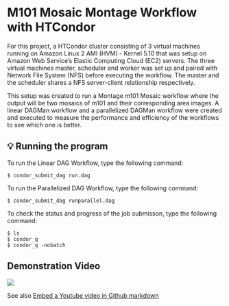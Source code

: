 # M101 Mosaic Montage Workflow with HTCondor
For this project, a HTCondor cluster consisting of 3 virtual machines running on  Amazon Linux 2 AMI (HVM) - Kernel 5.10 that was setup on Amazon Web Service’s Elastic  Computing Cloud (EC2) servers. The three virtual machines master, scheduler and worker was set up and paired with Network File System (NFS) before executing the workflow. The master and the scheduler shares a NFS server-client relationship respectively.

This setup was created to run a Montage m101 Mosaic workflow  where the output will be two mosaics of m101 and their corresponding area images. A linear  DAGMan workflow and a parallelized DAGMan workflow were created and executed to measure  the performance and efficiency of the workflows to see which one is better.



## :bulb: Running the program

To run the Linear DAG Workflow, type the following command:
```
$ condor_submit_dag run.dag
```
To run the Parallelized DAG Workflow, type the following command:
```
$ condor_submit_dag runparallel.dag
```
To check the status and progress of the job submisson, type the following command:
```
$ ls
$ condor_q
$ condor_q -nobatch
```
## Demonstration Video

![](https://www.youtube.com/watch?v=tRkz9I3lH4c&ab_channel=OmarOthman)

See also [Embed a Youtube video in Github markdown](https://www.youtube.com/watch?v=tRkz9I3lH4c&ab_channel=OmarOthman)



